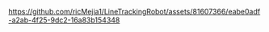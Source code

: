 https://github.com/ricMejia1/LineTrackingRobot/assets/81607366/eabe0adf-a2ab-4f25-9dc2-16a83b154348

